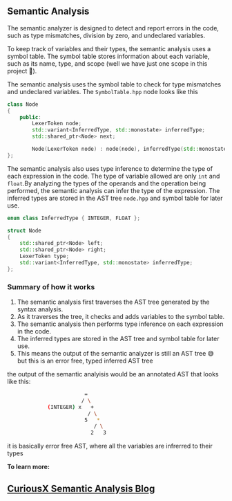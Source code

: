 ## Semantic Analysis

The semantic analyzer is designed to detect and report errors in the code, such as type mismatches, division by zero, and undeclared variables.

To keep track of variables and their types, the semantic analysis uses a symbol table. The symbol table stores information about each variable, such as its name, type, and scope (well we have just one scope in this project 🌚). 

The semantic analysis uses the symbol table to check for type mismatches and undeclared variables. The `SymbolTable.hpp` node looks like this 

```c++
class Node
{
    public:
        LexerToken node;
        std::variant<InferredType, std::monostate> inferredType;
        std::shared_ptr<Node> next;

        Node(LexerToken node) : node(node), inferredType(std::monostate{}), next(nullptr) {}
};
```

The semantic analysis also uses type inference to determine the type of each expression in the code. The type of variable allowed are only `int` and `float`.By analyzing the types of the operands and the operation being performed, the semantic analysis can infer the type of the expression. The inferred types are stored in the AST tree `node.hpp` and symbol table for later use.

```c++
enum class InferredType { INTEGER, FLOAT };

struct Node
{
    std::shared_ptr<Node> left;
    std::shared_ptr<Node> right;
    LexerToken type;
    std::variant<InferredType, std::monostate> inferredType;
};
```

### Summary of how it works
1.  The semantic analysis first traverses the AST tree generated by the syntax analysis.
2.  As it traverses the tree, it checks and adds variables to the symbol table.
3.  The semantic analysis then performs type inference on each expression in the code.
4.  The inferred types are stored in the AST tree and symbol table for later use.
5.  This means the output of the semantic analyzer is still an AST tree 😅 but this is an error free, typed inferred AST tree

the output of the semantic analyisis would be an annotated AST that looks like this:
```sh
                         =
                        / \
             (INTEGER) x   +
                          / \
                         5   *
                            / \
                           2   3

```
it is basically error free AST, where all the variables are infrerred to their types

__To learn more:__
## [CuriousX Semantic Analysis Blog](https://jenniferchukwu.com/posts/semanticAnalysis)

